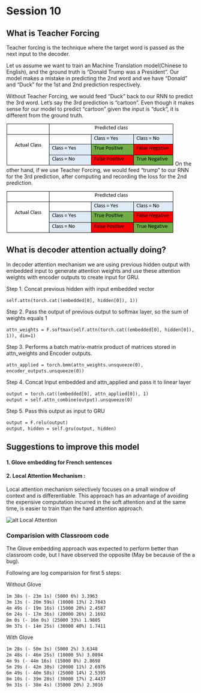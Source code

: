 # Session 10

## What is Teacher Forcing
Teacher forcing is the technique where the target word is passed as the next input to the decoder.

Let us assume we want to train an Machine Translation model(Chinese to English), and the ground truth is “Donald Trump was a President”. Our model makes a mistake in predicting the 2nd word and we have “Donald” and “Duck” for the 1st and 2nd prediction respectively.

Without Teacher Forcing, we would feed “Duck” back to our RNN to predict the 3rd word. Let’s say the 3rd prediction is “cartoon”. Even though it makes sense for our model to predict “cartoon” given the input is “duck”, it is different from the ground truth.

![alt Without Teacher Forcing](https://github.com/puevigreven/END2.0/blob/main/Session_9/images/prec_rec.png)
On the other hand, if we use Teacher Forcing, we would feed “trump” to our RNN for the 3rd prediction, after computing and recording the loss for the 2nd prediction.

![alt With Teacher forcing](https://github.com/puevigreven/END2.0/blob/main/Session_9/images/prec_rec.png)

## What is decoder attention actually doing?

In decoder attention mechanism we are using previous hidden output with embedded input to generate attention weights and use these attention weights with encoder outputs to create input for GRU. 

Step 1. Concat previous hidden with input embedded vector
``` 
self.attn(torch.cat((embedded[0], hidden[0]), 1))
```
Step 2. Pass the output of previous output to softmax layer, so the sum of weights equals 1 
``` 
attn_weights = F.softmax(self.attn(torch.cat((embedded[0], hidden[0]), 1)), dim=1)
```
Step 3. Performs a batch matrix-matrix product of matrices stored in attn_weights and Encoder outputs.
```
attn_applied = torch.bmm(attn_weights.unsqueeze(0), encoder_outputs.unsqueeze(0))
```
Step 4. Concat Input embedded and attn_applied and pass it to linear layer
```
output = torch.cat((embedded[0], attn_applied[0]), 1)
output = self.attn_combine(output).unsqueeze(0)
```
Step 5. Pass this output as input to GRU
```
output = F.relu(output)
output, hidden = self.gru(output, hidden)
```

## Suggestions to improve this model 
#### 1. Glove embedding for French sentences
#### 2. Local Attention Mechanism : 
Local attention mechanism selectively focuses on a small window of context and is differentiable. This approach has an advantage of avoiding the expensive computation incurred in the soft attention and at the same time, is easier to train than the hard attention approach.

![alt Local Attention](local)
### Comparision with Classroom code
The Glove embedding approach was expected to perform better than classroom code, but I have observed the opposite (May be because of the a bug). 

Following are log comparision for first 5 steps:

Without Glove
```
1m 38s (- 23m 1s) (5000 6%) 3.3963
3m 13s (- 20m 59s) (10000 13%) 2.7843
4m 49s (- 19m 16s) (15000 20%) 2.4587
6m 24s (- 17m 36s) (20000 26%) 2.1692
8m 0s (- 16m 0s) (25000 33%) 1.9805
9m 37s (- 14m 25s) (30000 40%) 1.7411
```

With Glove
```
1m 28s (- 50m 3s) (5000 2%) 3.6348
2m 48s (- 46m 25s) (10000 5%) 3.0894
4m 9s (- 44m 16s) (15000 8%) 2.8698
5m 29s (- 42m 30s) (20000 11%) 2.6976
6m 49s (- 40m 58s) (25000 14%) 2.5395
8m 10s (- 39m 28s) (30000 17%) 2.4437
9m 31s (- 38m 4s) (35000 20%) 2.3016
```